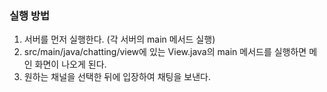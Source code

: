 ### 실행 방법
1. 서버를 먼저 실행한다. (각 서버의 main 메서드 실행)
2. src/main/java/chatting/view에 있는 View.java의 main 메서드를 실행하면 메인 화면이 나오게 된다.
3. 원하는 채널을 선택한 뒤에 입장하여 채팅을 보낸다.
